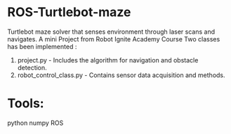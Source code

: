 # ROS-Turtlebot-maze
Turtlebot maze solver that senses environment through laser scans and navigates. A mini Project from Robot Ignite Academy Course
Two classes has been implemented :
  1. project.py - Includes the algorithm for navigation and obstacle detection.
  2. robot_control_class.py - Contains sensor data acquisition and methods.
  
# Tools:
  python
  numpy
  ROS

